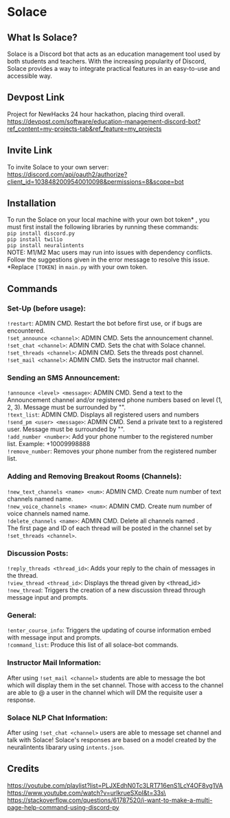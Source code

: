 # Solace
## What Is Solace?
Solace is a Discord bot that acts as an education management tool used by both students and teachers. With the 
increasing popularity of Discord, Solace provides a way to integrate practical features in an easy-to-use and accessible way.

## Devpost Link 
Project for NewHacks 24 hour hackathon, placing third overall.
https://devpost.com/software/education-management-discord-bot?ref_content=my-projects-tab&ref_feature=my_projects


## Invite Link
To invite Solace to your own server:\
https://discord.com/api/oauth2/authorize?client_id=1038482009540010098&permissions=8&scope=bot 

## Installation
To run the Solace on your local machine with your own bot token* , you must first install the following libraries by running these commands:\
```pip install discord.py```\
```pip install twilio```\
```pip install neuralintents```\
NOTE: M1/M2 Mac users may run into issues with dependency conflicts. Follow the suggestions given in the error message 
to resolve this issue.\
*Replace ```[TOKEN]``` in ```main.py``` with your own token.

## Commands
### Set-Up (before usage):
```!restart```: ADMIN CMD. Restart the bot before first use, or if bugs are encountered.\
```!set_announce <channel>```: ADMIN CMD. Sets the announcement channel.\
```!set_chat <channel>```: ADMIN CMD. Sets the chat with Solace channel.\
```!set_threads <channel>```: ADMIN CMD. Sets the threads post channel.\
```!set_mail <channel>```: ADMIN CMD. Sets the instructor mail channel.

### Sending an SMS Announcement:
```!announce <level> <message>```: ADMIN CMD. Send a text to the Announcement channel and/or registered phone numbers based on level (1, 2, 3). Message must be surrounded by "".\
```!text_list```: ADMIN CMD. Displays all registered users and numbers\
```!send_pm <user> <message>```: ADMIN CMD. Send a private text to a registered user. Message must be surrounded by "".\
```!add_number <number>```: Add your phone number to the registered number list. Example: +10009998888\
```!remove_number```: Removes your phone number from the registered number list.

### Adding and Removing Breakout Rooms (Channels):
```!new_text_channels <name> <num>```: ADMIN CMD. Create num number of text channels named name.\
```!new_voice_channels <name> <num>```: ADMIN CMD. Create num number of voice channels named name.\
```!delete_channels <name>```: ADMIN CMD. Delete all channels named <name>.\
The first page and ID of each thread will be posted in the channel set by ```!set_threads <channel>```.

### Discussion Posts:
```!reply_threads <thread_id>```: Adds your reply to the chain of messages in the thread.\
```!view_thread <thread_id>```: Displays the thread given by <thread_id>\
```!new_thread```: Triggers the creation of a new discussion thread through message input and prompts.

### General:
```!enter_course_info```: Triggers the updating of course information embed with message input and prompts.\
```!command_list```: Produce this list of all solace-bot commands.

### Instructor Mail Information:
After using ```!set_mail <channel>``` students are able to message the bot which will display them in the set channel. Those with access to the channel are able to @ a user in the channel which will DM the requisite user a response.

### Solace NLP Chat Information:
After using ```!set_chat <channel>``` users are able to message set channel and talk with Solace! Solace's responses are based on a model created by the neuralintents libarary using ```intents.json```.


## Credits
https://youtube.com/playlist?list=PLJXEdhN0Tc3LRT716enS1LcY4OF8vg1VA \
https://www.youtube.com/watch?v=urlkrueSXpI&t=33s\
https://stackoverflow.com/questions/61787520/i-want-to-make-a-multi-page-help-command-using-discord-py



